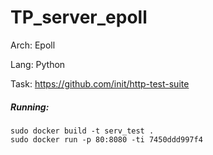 # TP_server_epoll
Arch: Epoll

Lang: Python

Task: https://github.com/init/http-test-suite

##### Running:
```
sudo docker build -t serv_test .
sudo docker run -p 80:8080 -ti 7450ddd997f4
```
